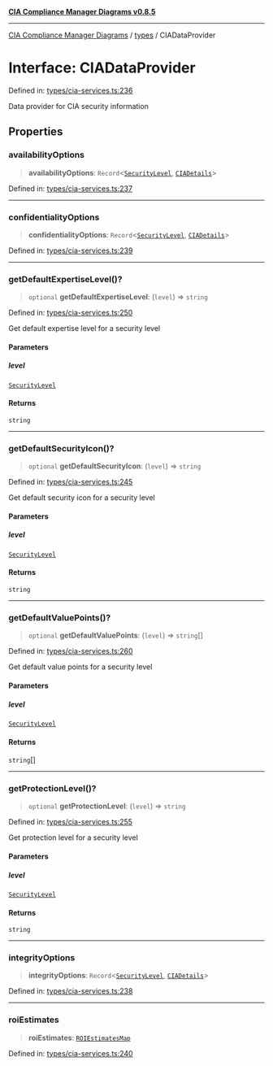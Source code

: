 [**CIA Compliance Manager Diagrams v0.8.5**](../../README.md)

***

[CIA Compliance Manager Diagrams](../../modules.md) / [types](../README.md) / CIADataProvider

# Interface: CIADataProvider

Defined in: [types/cia-services.ts:236](https://github.com/Hack23/cia-compliance-manager/blob/b7c3bc9644fb5b9d82b5b184ba290206da25104b/src/types/cia-services.ts#L236)

Data provider for CIA security information

## Properties

### availabilityOptions

> **availabilityOptions**: `Record`\<[`SecurityLevel`](../../index/type-aliases/SecurityLevel.md), [`CIADetails`](CIADetails.md)\>

Defined in: [types/cia-services.ts:237](https://github.com/Hack23/cia-compliance-manager/blob/b7c3bc9644fb5b9d82b5b184ba290206da25104b/src/types/cia-services.ts#L237)

***

### confidentialityOptions

> **confidentialityOptions**: `Record`\<[`SecurityLevel`](../../index/type-aliases/SecurityLevel.md), [`CIADetails`](CIADetails.md)\>

Defined in: [types/cia-services.ts:239](https://github.com/Hack23/cia-compliance-manager/blob/b7c3bc9644fb5b9d82b5b184ba290206da25104b/src/types/cia-services.ts#L239)

***

### getDefaultExpertiseLevel()?

> `optional` **getDefaultExpertiseLevel**: (`level`) => `string`

Defined in: [types/cia-services.ts:250](https://github.com/Hack23/cia-compliance-manager/blob/b7c3bc9644fb5b9d82b5b184ba290206da25104b/src/types/cia-services.ts#L250)

Get default expertise level for a security level

#### Parameters

##### level

[`SecurityLevel`](../../index/type-aliases/SecurityLevel.md)

#### Returns

`string`

***

### getDefaultSecurityIcon()?

> `optional` **getDefaultSecurityIcon**: (`level`) => `string`

Defined in: [types/cia-services.ts:245](https://github.com/Hack23/cia-compliance-manager/blob/b7c3bc9644fb5b9d82b5b184ba290206da25104b/src/types/cia-services.ts#L245)

Get default security icon for a security level

#### Parameters

##### level

[`SecurityLevel`](../../index/type-aliases/SecurityLevel.md)

#### Returns

`string`

***

### getDefaultValuePoints()?

> `optional` **getDefaultValuePoints**: (`level`) => `string`[]

Defined in: [types/cia-services.ts:260](https://github.com/Hack23/cia-compliance-manager/blob/b7c3bc9644fb5b9d82b5b184ba290206da25104b/src/types/cia-services.ts#L260)

Get default value points for a security level

#### Parameters

##### level

[`SecurityLevel`](../../index/type-aliases/SecurityLevel.md)

#### Returns

`string`[]

***

### getProtectionLevel()?

> `optional` **getProtectionLevel**: (`level`) => `string`

Defined in: [types/cia-services.ts:255](https://github.com/Hack23/cia-compliance-manager/blob/b7c3bc9644fb5b9d82b5b184ba290206da25104b/src/types/cia-services.ts#L255)

Get protection level for a security level

#### Parameters

##### level

[`SecurityLevel`](../../index/type-aliases/SecurityLevel.md)

#### Returns

`string`

***

### integrityOptions

> **integrityOptions**: `Record`\<[`SecurityLevel`](../../index/type-aliases/SecurityLevel.md), [`CIADetails`](CIADetails.md)\>

Defined in: [types/cia-services.ts:238](https://github.com/Hack23/cia-compliance-manager/blob/b7c3bc9644fb5b9d82b5b184ba290206da25104b/src/types/cia-services.ts#L238)

***

### roiEstimates

> **roiEstimates**: [`ROIEstimatesMap`](ROIEstimatesMap.md)

Defined in: [types/cia-services.ts:240](https://github.com/Hack23/cia-compliance-manager/blob/b7c3bc9644fb5b9d82b5b184ba290206da25104b/src/types/cia-services.ts#L240)
